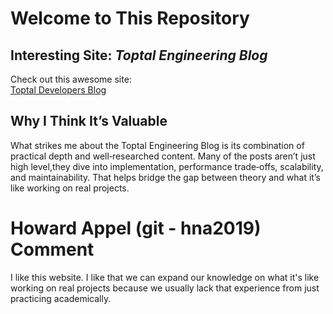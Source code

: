 # Welcome to This Repository

## Interesting Site: *Toptal Engineering Blog*

Check out this awesome site:  
[Toptal Developers Blog](https://www.toptal.com/developers/blog)


## Why I Think It’s Valuable

What strikes me about the Toptal Engineering Blog is its combination of practical depth and well‑researched content. Many of the posts aren’t just high level,they dive into implementation, performance trade‑offs, scalability, and maintainability. That helps bridge the gap between theory and what it’s like working on real projects.


# Howard Appel (git - hna2019) Comment
I like this website. I like that we can expand our knowledge on what it's like working on real projects because we usually lack that experience from just practicing academically.